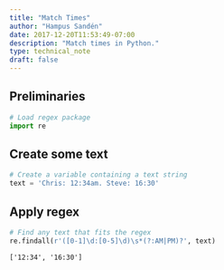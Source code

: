 ```yaml
---
title: "Match Times"
author: "Hampus Sandén"
date: 2017-12-20T11:53:49-07:00
description: "Match times in Python."
type: technical_note
draft: false
---
```

## Preliminaries


```python
# Load regex package
import re
```

## Create some text


```python
# Create a variable containing a text string
text = 'Chris: 12:34am. Steve: 16:30'
```

## Apply regex


```python
# Find any text that fits the regex
re.findall(r'([0-1]\d:[0-5]\d)\s*(?:AM|PM)?', text)
```




    ['12:34', '16:30']


